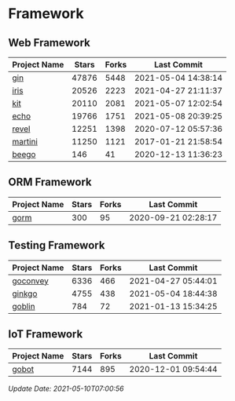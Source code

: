 # Framework

## Web Framework
| Project Name | Stars | Forks | Last Commit |
| ------------ | ----- | ----- | ----------- |
| [gin](https://github.com/gin-gonic/gin) | 47876 | 5448 | 2021-05-04 14:38:14 |
| [iris](https://github.com/kataras/iris) | 20526 | 2223 | 2021-04-27 21:11:37 |
| [kit](https://github.com/go-kit/kit) | 20110 | 2081 | 2021-05-07 12:02:54 |
| [echo](https://github.com/labstack/echo) | 19766 | 1751 | 2021-05-08 20:39:25 |
| [revel](https://github.com/revel/revel) | 12251 | 1398 | 2020-07-12 05:57:36 |
| [martini](https://github.com/go-martini/martini) | 11250 | 1121 | 2017-01-21 21:58:54 |
| [beego](https://github.com/astaxie/beego) | 146 | 41 | 2020-12-13 11:36:23 |

## ORM Framework
| Project Name | Stars | Forks | Last Commit |
| ------------ | ----- | ----- | ----------- |
| [gorm](https://github.com/jinzhu/gorm) | 300 | 95 | 2020-09-21 02:28:17 |

## Testing Framework
| Project Name | Stars | Forks | Last Commit |
| ------------ | ----- | ----- | ----------- |
| [goconvey](https://github.com/smartystreets/goconvey) | 6336 | 466 | 2021-04-27 05:44:01 |
| [ginkgo](https://github.com/onsi/ginkgo) | 4755 | 438 | 2021-05-04 18:44:38 |
| [goblin](https://github.com/franela/goblin) | 784 | 72 | 2021-01-13 15:34:25 |

## IoT Framework
| Project Name | Stars | Forks | Last Commit |
| ------------ | ----- | ----- | ----------- |
| [gobot](https://github.com/hybridgroup/gobot) | 7144 | 895 | 2020-12-01 09:54:44 |

*Update Date: 2021-05-10T07:00:56*